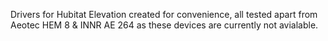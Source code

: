 Drivers for Hubitat Elevation created for convenience, all tested apart from Aeotec HEM 8 & INNR AE 264 as these devices are currently not avialable.
